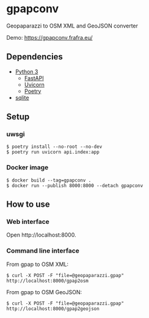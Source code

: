 # gpapconv

Geopaparazzi to OSM XML and GeoJSON converter

Demo: https://gpapconv.frafra.eu/

## Dependencies

- [Python 3](https://www.python.org/)
  - [FastAPI](https://fastapi.tiangolo.com/)
  - [Uvicorn](https://www.uvicorn.org/)
  - [Poetry](poetry.eustace.io/)
- [sqlite](https://sqlite.org/)

## Setup

### uwsgi

```
$ poetry install --no-root --no-dev
$ poetry run uvicorn api.index:app
```

### Docker image

```
$ docker build --tag=gpapconv .
$ docker run --publish 8000:8000 --detach gpapconv
```

## How to use

### Web interface

Open http://localhost:8000.

### Command line interface

From gpap to OSM XML:

```
$ curl -X POST -F "file=@geopaparazzi.gpap" http://localhost:8000/gpap2osm
```

From gpap to OSM GeoJSON:

```
$ curl -X POST -F "file=@geopaparazzi.gpap" http://localhost:8000/gpap2geojson
```
